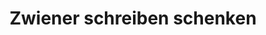 ---
title: "Zwiener schreiben schenken"
url: /weissach/zwiener-schreiben-schenken/
shop: Schreibwaren
---